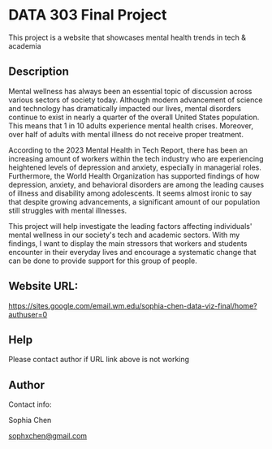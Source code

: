 # DATA 303 Final Project

This project is a website that showcases mental health trends in tech & academia

## Description

Mental wellness has always been an essential topic of discussion across various sectors of society today. Although modern advancement of science and technology has dramatically impacted our lives,  mental disorders continue to exist in nearly a quarter of the overall United States population. This means that 1 in 10 adults experience mental health crises. Moreover, over half of adults with mental illness do not receive proper treatment.

According to the 2023 Mental Health in Tech Report, there has been an increasing amount of workers within the tech industry who are experiencing heightened levels of depression and anxiety, especially in managerial roles. Furthermore, the World Health Organization has supported findings of how depression, anxiety, and behavioral disorders are among the leading causes of illness and disability among adolescents. It seems almost ironic to say that despite growing advancements, a significant amount of our population still struggles with mental illnesses.

This project will help investigate the leading factors affecting individuals' mental wellness in our society's tech and academic sectors. With my findings, I want to display the main stressors that workers and students encounter in their everyday lives and encourage a systematic change that can be done to provide support for this group of people. 

## Website URL: 

https://sites.google.com/email.wm.edu/sophia-chen-data-viz-final/home?authuser=0

## Help

Please contact author if URL link above is not working

## Author

Contact info: 

Sophia Chen 

sophxchen@gmail.com
